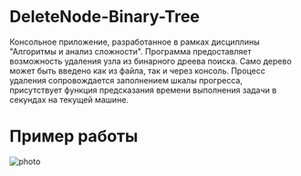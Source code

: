 # DeleteNode-Binary-Tree
Консольное приложение, разработанное в рамках дисциплины "Алгоритмы и анализ сложности".
Программа предоставляет возможность удаления узла из бинарного дреева поиска.
Само дерево может быть введено как из файла, так и через консоль. Процесс удаления сопровождается заполнением шкалы прогресса,
 присутствует функция предсказания времени выполнения задачи в секундах на текущей машине.

# Пример работы
![photo](./screenshots/photo.png) 
